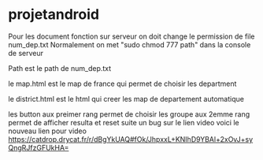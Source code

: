 # projetandroid
Pour les document fonction sur serveur on doit change le permission de file  num_dep.txt
Normalement on met "sudo chmod 777 path" dans la console de serveur 

Path est le  path de num_dep.txt

le map.html est le map de france qui permet de choisir les department 

le district.html est le html qui creer les map de departement automatique

les button aux  preimer rang permet de choisir les  groupe
aux 2emme rang permet de afficher resulta et reset
suite un bug sur le lien video 
voici le nouveau lien pour video
https://catdrop.drycat.fr/r/dBgYkUAQ#fOk/JhpxxL+KNIhD9YBAl+2xOvJ+syQngRJfzGFUkHA=
